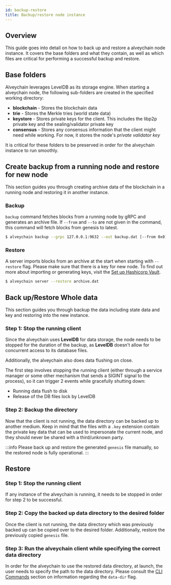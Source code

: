 ```yaml
---
id: backup-restore
title: Backup/restore node instance
---
```


## Overview

This guide goes into detail on how to back up and restore a alveychain node instance.
It covers the base folders and what they contain, as well as which files are critical for performing a successful backup and restore.

## Base folders

Alveychain leverages LevelDB as its storage engine.
When starting a alveychain node, the following sub-folders are created in the specified working directory:
* **blockchain** - Stores the blockchain data
* **trie** - Stores the Merkle tries (world state data)
* **keystore** - Stores private keys for the client. This includes the libp2p private key and the sealing/validator private key
* **consensus** - Stores any consensus information that the client might need while working. For now, it stores the node's *private validator key*

It is critical for these folders to be preserved in order for the alveychain instance to run smoothly.

## Create backup from a running node and restore for new node

This section guides you through creating archive data of the blockchain in a running node and restoring it in another instance.

### Backup

`backup` command fetches blocks from a running node by gRPC and generates an archive file. If `--from` and `--to` are not given in the command, this command will fetch blocks from genesis to latest.

```bash
$ alveychain backup --grpc 127.0.0.1:9632 --out backup.dat [--from 0x0] [--to 0x100]
```

### Restore

A server imports blocks from an archive at the start when starting with `--restore` flag. Please make sure that there is a key for new node. To find out more about importing or generating keys, visit the [Set up Hashicorp Vault](/docs/configuration/set-up-hashicorp-vault).

```bash
$ alveychain server --restore archive.dat
```

## Back up/Restore Whole data

This section guides you through backup the data including state data and key and restoring into the new instance.

### Step 1: Stop the running client

Since the alveychain uses **LevelDB** for data storage, the node needs to be stopped for the duration of the backup, 
as **LevelDB** doesn't allow for concurrent access to its database files.

Additionally, the alveychain also does data flushing on close.

The first step involves stopping the running client (either through a service manager or some other mechanism that sends a SIGINT signal to the process), 
so it can trigger 2 events while gracefully shutting down:
* Running data flush to disk
* Release of the DB files lock by LevelDB

### Step 2: Backup the directory

Now that the client is not running, the data directory can be backed up to another medium. 
Keep in mind that the files with a `.key` extension contain the private key data that can be used to impersonate the current node,
and they should never be shared with a third/unknown party.

:::info
Please back up and restore the generated `genesis` file manually, so the restored node is fully operational.
::: 

## Restore

### Step 1: Stop the running client

If any instance of the alveychain is running, it needs to be stopped in order for step 2 to be successful.

### Step 2: Copy the backed up data directory to the desired folder

Once the client is not running, the data directory which was previously backed up can be copied over to the desired folder.
Additionally, restore the previously copied `genesis` file.

### Step 3: Run the alveychain client while specifying the correct data directory 

In order for the alveychain to use the restored data directory, at launch, the user needs to specify the path to the 
data directory. Please consult the [CLI Commands](/docs/get-started/cli-commands) section on information regarding the `data-dir` flag.
